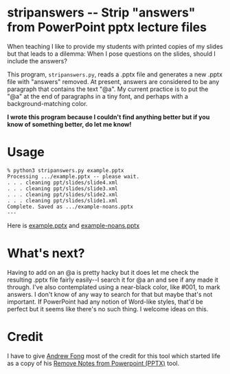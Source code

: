 # stripanswers -- Strip "answers" from PowerPoint pptx lecture files

When teaching I like to provide my students with printed copies of my slides but that leads to a dilemma:
When I pose questions on the slides, should I include the answers?

This program, `stripanswers.py`, reads a .pptx file and generates a new .pptx file with "answers" removed.  At present,
answers are considered to be any paragraph that contains the text "@a".  My current practice is to put the "@a" at the
end of paragraphs in a tiny font, and perhaps with a background-matching color.

**I wrote this program because I couldn't find anything better but if you know of something better, do let me know!**

# Usage
```
% python3 stripanswers.py example.pptx 
Processing .../example.pptx -- please wait.
. . . cleaning ppt/slides/slide4.xml
. . . cleaning ppt/slides/slide3.xml
. . . cleaning ppt/slides/slide2.xml
. . . cleaning ppt/slides/slide1.xml
Complete. Saved as .../example-noans.pptx
---
```
Here is [example.pptx](http://cs.arizona.edu/~whm/stripanswers/example.pptx) and [example-noans.pptx](http://cs.arizona.edu/~whm/example-noans.pptx)

# What's next?
Having to add on an @a is pretty hacky but it does let me check the resulting .pptx file fairly easily--I search it for @a an and see if any made it through.  I've also contemplated using a near-black color, like #001, to mark answers.  I don't know of any way to search for that but maybe that's not important.  If PowerPoint had any notion of Word-like styles, that'd be perfect but it seems like there's no such thing.  I welcome ideas on this.

# Credit
I have to give [Andrew Fong](https://www.andrewfong.com/blog/) most of the credit for this tool which started life as a copy of his [Remove Notes from Powerpoint (PPTX)](
https://www.andrewfong.com/blog/2011/10/04/remove-notes-from-powerpoint-pptx/)
tool.
